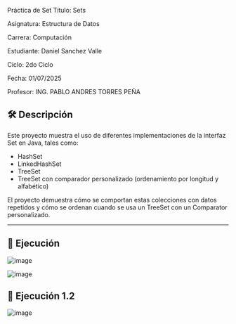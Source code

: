 Práctica de Set
Título: Sets

Asignatura: Estructura de Datos

Carrera: Computación

Estudiante: Daniel Sanchez Valle

Ciclo: 2do Ciclo

Fecha: 01/07/2025

Profesor: ING. PABLO ANDRES TORRES PEÑA

## 🛠️ Descripción

Este proyecto muestra el uso de diferentes implementaciones de la interfaz Set en Java, tales como:

- HashSet  
- LinkedHashSet  
- TreeSet  
- TreeSet con comparador personalizado (ordenamiento por longitud y alfabético)  

El proyecto demuestra cómo se comportan estas colecciones con datos repetidos y cómo se ordenan cuando se usa un TreeSet con un Comparator personalizado.

----------
## 🚀 Ejecución
![image](https://github.com/user-attachments/assets/edd58d21-7f66-41ac-a293-5e8cf92eae3a)

![image](https://github.com/user-attachments/assets/1ef7c8da-967b-493a-a8ab-423138e4f7cd)

## 🚀 Ejecución 1.2

![image](https://github.com/user-attachments/assets/054572f6-e5e6-48f3-ace6-c208d66184da)

